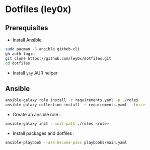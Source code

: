 # Dotfiles (ley0x)

## Prerequisites

- Install Ansible
```bash
sudo pacman -S ansible github-cli
gh auth login
git clone https://github.com/ley0x/dotfiles.git
cd dotfiles
```

- Install `yay` AUR helper

## Ansible

```bash
ansible-galaxy role install -r requirements.yaml -p ./roles
ansible-galaxy collection install -r requirements.yaml --force
```

- Create an ansible role :
```bash
ansible-galaxy init --init-path ./roles <role>
```

- Install packages and dotfiles :
```bash
ansible-playbook --ask-become-pass playbooks/main.yaml
```
